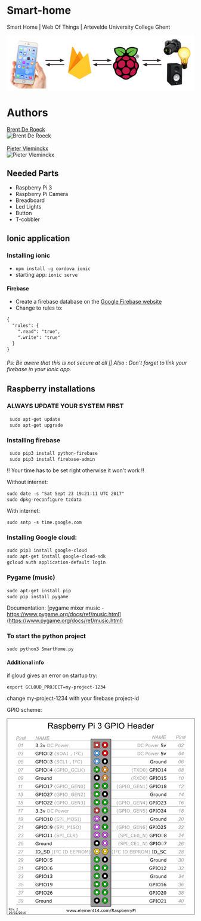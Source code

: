 # Smart-home
Smart Home | Web Of Things | Artevelde University College Ghent

![Opstelling van project](opstelling.png)
# Authors
[Brent De Roeck](https://github.com/brendero) <br/>
<img src="https://avatars2.githubusercontent.com/u/22441665?s=460&v=4" alt="Brent De Roeck" width="174"> <br/>
<br/>
[Pieter Vleminckx](https://github.com/PietVlem) <br/>
<img src="https://avatars0.githubusercontent.com/u/22441709?s=460&v=4" alt="Pieter Vleminckx" width="174">

## Needed Parts
- Raspberry Pi 3 
- Raspberry Pi Camera
- Breadboard
- Led Lights
- Button
- T-cobbler

## Ionic application

### Installing ionic
* `npm install -g cordova ionic`
* starting app: `ionic serve`

#### Firebase
- Create a firebase database on the [Google Firebase website](https://firebase.google.com)
- Change to rules to:
```
{
  "rules": {
    ".read": "true",
    ".write": "true"
  }
}
```

###### Ps: Be awere that this is not secure at all || Also : Don't forget to link your firebase in your ionic app.
## Raspberry installations
### ALWAYS UPDATE YOUR SYSTEM FIRST
```
 sudo apt-get update
 sudo apt-get upgrade
```

### Installing firebase
```
 sudo pip3 install python-firebase
 sudo pip3 install firebase-admin
```
!! Your time has to be set right otherwise it won't work !!


Without internet:
```
sudo date -s "Sat Sept 23 19:21:11 UTC 2017"
sudo dpkg-reconfigure tzdata
```
With internet:
```
sudo sntp -s time.google.com
```

### Installing Google cloud:
```
sudo pip3 install google-cloud
sudo apt-get install google-cloud-sdk
gcloud auth application-default login
```

### Pygame (music)
```
sudo apt-get install pip
sudo pip install pygame
```
Documentation: [pygame mixer music - https://www.pygame.org/docs/ref/music.html](https://www.pygame.org/docs/ref/music.html)

### To start the python project
```
sudo python3 SmartHome.py
```

#### Additional info
if gloud gives an error on startup try: 
```
export GCLOUD_PROJECT=my-project-1234
```
change my-project-1234 with your firebase project-id

GPIO scheme:

![GPIO Board](./Pi/GPIO.png)


